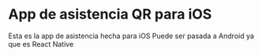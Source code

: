 # App de asistencia QR para iOS

Esta es la app de asistencia hecha para iOS
Puede ser pasada a Android ya que es React Native